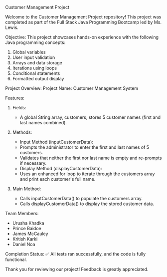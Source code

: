 Customer Management Project

Welcome to the Customer Management Project repository! This project was completed as part of the Full Stack Java Programming Bootcamp led by Ms. Lewis.


Objective:
This project showcases hands-on experience with the following Java programming concepts:
1. Global variables
2. User input validation
3. Arrays and data storage
4. Iterations using loops
5. Conditional statements
6. Formatted output display


Project Overview:
Project Name: Customer Management System


Features:
1. Fields:
   - A global String array, customers, stores 5 customer names (first and last names combined).

2. Methods:
     - Input Method (inputCustomerData):
     - Prompts the administrator to enter the first and last names of 5 customers.
     - Validates that neither the first nor last name is empty and re-prompts if necessary.
     - Display Method (displayCustomerData):
     - Uses an enhanced for loop to iterate through the customers array and print each customer's full name.

3. Main Method:
   - Calls inputCustomerData() to populate the customers array.
   - Calls displayCustomerData() to display the stored customer data.


Team Members:
- Urusha Khadka
- Prince Baidoe
- James McCauley
- Kritish Karki
- Daniel Noa


Completion Status:
✅ All tests ran successfully, and the code is fully functional.


Thank you for reviewing our project! Feedback is greatly appreciated.
